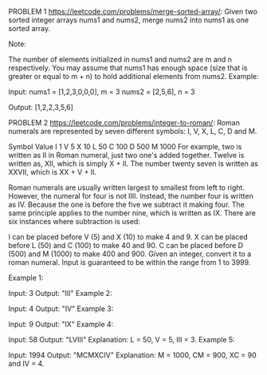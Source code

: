 PROBLEM 1 https://leetcode.com/problems/merge-sorted-array/:
  Given two sorted integer arrays nums1 and nums2, merge nums2 into nums1 as one sorted array.

  Note:

  The number of elements initialized in nums1 and nums2 are m and n respectively.
  You may assume that nums1 has enough space (size that is greater or equal to m + n) to hold additional elements from nums2.
  Example:

  Input:
  nums1 = [1,2,3,0,0,0], m = 3
  nums2 = [2,5,6],       n = 3

  Output: [1,2,2,3,5,6]



PROBLEM 2 https://leetcode.com/problems/integer-to-roman/:
  Roman numerals are represented by seven different symbols: I, V, X, L, C, D and M.

  Symbol       Value
  I             1
  V             5
  X             10
  L             50
  C             100
  D             500
  M             1000
  For example, two is written as II in Roman numeral, just two one's added together. Twelve is written as, XII, which is simply X + II. The number twenty seven is written as XXVII, which is XX + V + II.

  Roman numerals are usually written largest to smallest from left to right. However, the numeral for four is not IIII. Instead, the number four is written as IV. Because the one is before the five we subtract it making four. The same principle applies to the number nine, which is written as IX. There are six instances where subtraction is used:

  I can be placed before V (5) and X (10) to make 4 and 9.
  X can be placed before L (50) and C (100) to make 40 and 90.
  C can be placed before D (500) and M (1000) to make 400 and 900.
  Given an integer, convert it to a roman numeral. Input is guaranteed to be within the range from 1 to 3999.

  Example 1:

  Input: 3
  Output: "III"
  Example 2:

  Input: 4
  Output: "IV"
  Example 3:

  Input: 9
  Output: "IX"
  Example 4:

  Input: 58
  Output: "LVIII"
  Explanation: L = 50, V = 5, III = 3.
  Example 5:

  Input: 1994
  Output: "MCMXCIV"
  Explanation: M = 1000, CM = 900, XC = 90 and IV = 4.
